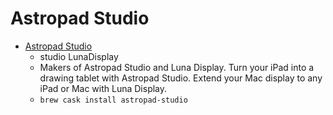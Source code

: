 # Astropad Studio
- [Astropad Studio](https://astropad.com/)
  -  studio LunaDisplay
  - Makers of Astropad Studio and Luna Display. Turn your iPad into a drawing tablet with Astropad Studio. Extend your Mac display to any iPad or Mac with Luna Display.
  - `brew cask install astropad-studio`
